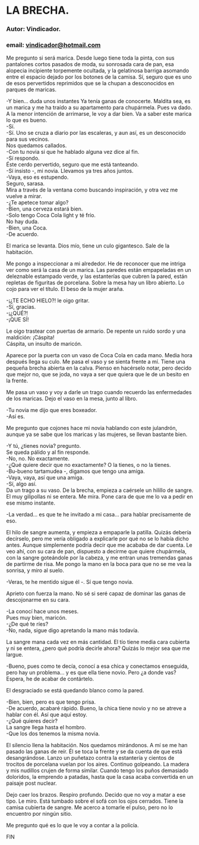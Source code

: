 # LA BRECHA.

### Autor: Vindicador.

### email: vindicador@hotmail.com

   Me pregunto si será marica. Desde luego tiene toda la pinta, con sus
   pantalones cortos pasados de moda, su sonrosada cara de pan, esa
   alopecia incipiente torpemente ocultada, y la gelatinosa barriga
   asomando entre el espacio dejado por los botones de la camisa. Sí,
   seguro que es uno de esos pervertidos reprimidos que se la chupan a
   desconocidos en parques de maricas.
   
   -Y bien... duda unos instantes  Ya tenía ganas de conocerte.
   Maldita sea, es un marica y me ha traído a su apartamento para
   chupármela. Pues va dado. A la menor intención de arrimarse, le voy a
   dar bien. Va a saber este marica lo que es bueno.  
   -Sí.  
   -Sí. Uno se cruza a diario por las escaleras, y aun así, es un
   desconocido para sus vecinos.  
   Nos quedamos callados.  
   -Con tu novia si que he hablado alguna vez dice al fin.  
   -Sí respondo.  
   Éste cerdo pervertido, seguro que me está tanteando.  
   -Sí insisto -, mi novia. Llevamos ya tres años juntos.  
   -Vaya, eso es estupendo.  
   Seguro, sarasa.  
   Mira a través de la ventana como buscando inspiración, y otra vez me
   vuelve a mirar.  
   -¿Te apetece tomar algo?  
   -Bien, una cerveza estará bien.  
   -Solo tengo Coca Cola light y té frío.  
   No hay duda.  
   -Bien, una Coca.  
   -De acuerdo. 
   
   El marica se levanta. Dios mío, tiene un culo gigantesco. Sale de la
   habitación.
   
   Me pongo a inspeccionar a mi alrededor. He de reconocer que me intriga
   ver como será la casa de un marica. Las paredes están empapeladas en un
   deleznable estampado verde, y las estanterías que cubren la pared,
   están repletas de figuritas de porcelana. Sobre la mesa hay un libro
   abierto. Lo cojo para ver el título. El beso de la mujer araña.
   
   -¡¿TE ECHO HIELO?! le oigo gritar.  
   -Sí, gracias.  
   -¡¿QUÉ?!  
   -¡QUE SÍ!
   
   Le oigo trastear con puertas de armario. De repente un ruido sordo y
   una maldición: ¡Cáspita!  
   Cáspita, un insulto de maricón.
   
   Aparece por la puerta con un vaso de Coca Cola en cada mano. Media hora
   después llega su culo. Me pasa el vaso y se sienta frente a mí. Tiene
   una pequeña brecha abierta en la calva. Pienso en hacérselo notar, pero
   decido que mejor no, que se joda, no vaya a ser que quiera que le de un
   besito en la frente.
   
   Me pasa un vaso y voy a darle un trago cuando recuerdo las enfermedades
   de los maricas. Dejo el vaso en la mesa, junto al libro.
   
   -Tu novia me dijo que eres boxeador.  
   -Así es.
   
   Me pregunto que cojones hace mi novia hablando con este julandrón,
   aunque ya se sabe que los maricas y las mujeres, se llevan bastante
   bien.
   
   -Y tú, ¿tienes novia? pregunto.  
   Se queda pálido y al fin responde.  
   -No, no. No exactamente.  
   -¿Qué quiere decir que no exactamente? O la tienes, o no la tienes.  
   -Bu-bueno tartamudea -, digamos que tengo una amiga.  
   -Vaya, vaya, así que una amiga.  
   -Sí, algo así.  
   Da un trago a su vaso. De la brecha, empieza a caérsele un hilillo de
   sangre. El muy gilipollas ni se entera. Me mira. Pone cara de que me lo
   va a pedir en ese mismo instante.
   
   -La verdad... es que te he invitado a mi casa... para hablar
   precisamente de eso.
   
   El hilo de sangre aumenta, y empieza a empaparle la patilla. Quizás
   debería decírselo, pero me vería obligado a explicarle por qué no se lo
   había dicho antes. Aunque simplemente podría decir que me acababa de
   dar cuenta. Le veo ahí, con su cara de pan, dispuesto a decirme que
   quiere chupármela, con la sangre goteándole por la cabeza, y me entran
   unas tremendas ganas de partirme de risa. Me pongo la mano en la boca
   para que no se me vea la sonrisa, y miro al suelo.
   
   -Veras, te he mentido sigue él -. Sí que tengo novia.
   
   Aprieto con fuerza la mano. No sé si seré capaz de dominar las ganas de
   descojonarme en su cara.
   
   -La conocí hace unos meses.  
   Pues muy bien, maricón.  
   -¿De qué te ríes?  
   -No, nada, sigue digo apretando la mano más todavía.
   
   La sangre mana cada vez en más cantidad. El tío tiene media cara
   cubierta y ni se entera, ¿pero qué podría decirle ahora? Quizás lo
   mejor sea que me largue.
   
   -Bueno, pues como te decía, conocí a esa chica y conectamos enseguida,
   pero hay un problema... y es que ella tiene novio. Pero ¿a donde vas?
   Espera, he de acabar de contártelo.
   
   El desgraciado se está quedando blanco como la pared.
   
   -Bien, bien, pero es que tengo prisa.  
   -De acuerdo, acabaré rápido. Bueno, la chica tiene novio y no se atreve
   a hablar con él. Así que aquí estoy.  
   -¿Qué quieres decir?  
   La sangre llega hasta el hombro.  
   -Que los dos tenemos la misma novia.
   
   El silencio llena la habitación. Nos quedamos mirándonos. A mí se me
   han pasado las ganas de reír. Él se toca la frente y se da cuenta de
   que está desangrándose. Lanzo un puñetazo contra la estantería y
   cientos de trocitos de porcelana vuelan por los aires. Continuo
   golpeando. La madera y mis nudillos crujen de forma similar. Cuando
   tengo los puños demasiado doloridos, la emprendo a patadas, hasta que
   la casa acaba convertida en un paisaje post nuclear.
   
   Dejo caer los brazos. Respiro profundo. Decido que no voy a matar a ese
   tipo. Le miro. Está tumbado sobre el sofá con los ojos cerrados. Tiene
   la camisa cubierta de sangre. Me acerco a tomarle el pulso, pero no lo
   encuentro por ningún sitio.
   
   Me pregunto qué es lo que le voy a contar a la policía.
   
   FIN